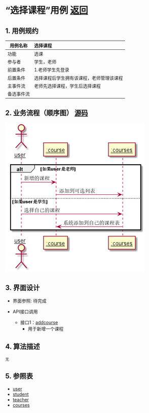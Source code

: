 
# “选择课程”用例 [返回](../README.md)
## 1. 用例规约

|用例名称|选择课程|
|-------|:-------------|
|功能|选课|
|参与者|学生，老师|
|前置条件|1.老师学生先登录<br/>|
|后置条件|选择课程后学生拥有该课程，老师管理该课程|
|主事件流|老师先选择课程，学生后选择课程|
|备选事件流||

## 2. 业务流程（顺序图） [源码](../uml/选择课程.puml)
![学期选择](../images/选择课程.png)

    
## 3. 界面设计
- 界面参照: 待完成
- API接口调用

    - 接口1：[addcourse](../接口/getSemester.md)
        - 用于新增一个课程
        
## 4. 算法描述
    无
## 5. 参照表
- [user](../md/数据库设计.md/#user)
- [student](../md/数据库设计.md/#student)
- [teacher](../md/数据库设计.md/#teacher)
- [courses](../md/数据库设计.md/#courses)

